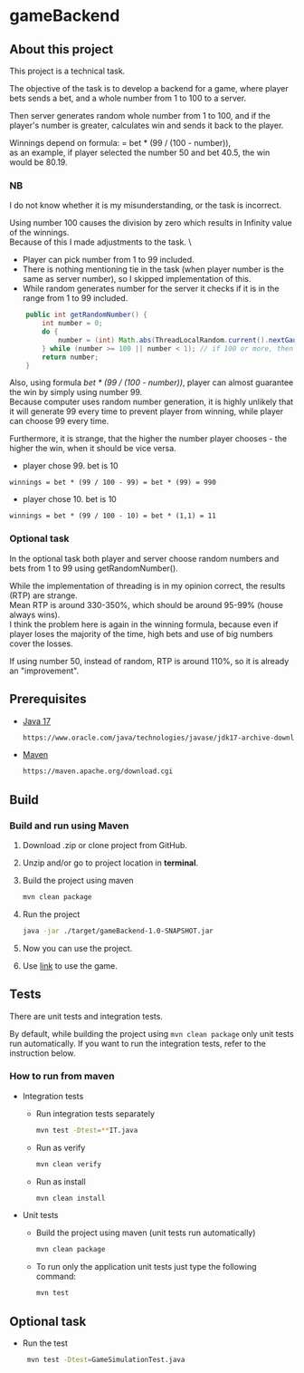 # gameBackend

## About this project

This project is a technical task. 

The objective of the task is to develop a backend for a game, 
where player bets sends a bet, and a whole number from 1 to 100 to a server. 

Then server generates random whole number from 1 to 100,
and if the player's number is greater, calculates win and sends it back to the player. 

Winnings depend on formula: = bet * (99 / (100 - number)), \
as an example, if player selected the number 50 and bet 40.5, the win would be 80.19.

### NB
I do not know whether it is my misunderstanding, or the task is incorrect. 

Using number 100 causes the division by zero which results in Infinity value of the winnings. \
Because of this I made adjustments to the task. \

* Player can pick number from 1 to 99 included.
* There is nothing mentioning tie in the task (when player number is the same as server number), so I skipped implementation of this.
* While random generates number for the server it checks if it is in the range from 1 to 99 included.
```java
    public int getRandomNumber() {
        int number = 0;
        do {
            number = (int) Math.abs(ThreadLocalRandom.current().nextGaussian() * 100.0);
        } while (number >= 100 || number < 1); // if 100 or more, then it crashes the bet * (99.0f / (100 - clientNumber)) formula
        return number;
    }
```

Also, using formula _bet * (99 / (100 - number))_, player can almost guarantee the win by simply using number 99. \
Because computer uses random number generation, it is highly unlikely that it will generate 99 every time to prevent player from winning,
while player can choose 99 every time.

Furthermore, it is strange, that the higher the number player chooses - the higher the win, when it should be vice versa.
- player chose 99. bet is 10
```
winnings = bet * (99 / 100 - 99) = bet * (99) = 990
```
- player chose 10. bet is 10
```
winnings = bet * (99 / 100 - 10) = bet * (1,1) = 11
```

### Optional task
In the optional task both player and server choose random numbers and bets from 1 to 99 using getRandomNumber().

While the implementation of threading is in my opinion correct, the results (RTP) are strange. \
Mean RTP is around 330-350%, which should be around 95-99% (house always wins). \
I think the problem here is again in the winning formula, because even if player loses the majority of the time,
high bets and use of big numbers cover the losses.

If using number 50, instead of random, RTP is around 110%, so it is already an "improvement".

## Prerequisites

* [Java 17](https://www.oracle.com/java/technologies/javase/jdk17-archive-downloads.html)

  ```sh
  https://www.oracle.com/java/technologies/javase/jdk17-archive-downloads.html
  ```

* [Maven](https://maven.apache.org/download.cgi)

  ```sh
  https://maven.apache.org/download.cgi
  ```

## Build

### Build and run using Maven

1. Download .zip or clone project from GitHub.

2. Unzip and/or go to project location in __terminal__.

3. Build the project using maven
   ```sh
   mvn clean package
   ```

4. Run the project
   ```sh
   java -jar ./target/gameBackend-1.0-SNAPSHOT.jar
   ```

5. Now you can use the project.

6. Use [link](http://localhost:8080) to use the game.

## Tests

There are unit tests and integration tests.

By default, while building the project using ```mvn clean package``` only unit tests run automatically.
If you want to run the integration tests, refer to the instruction below.

### How to run from maven

* Integration tests

    - Run integration tests separately
      ```sh
      mvn test -Dtest=**IT.java
      ```
    - Run as verify
      ```sh
      mvn clean verify
      ```
    - Run as install
      ```sh
      mvn clean install
      ```

- Unit tests

    - Build the project using maven (unit tests run automatically)
       ```sh
       mvn clean package
       ```

    - To run only the application unit tests just type the following command:
      ```sh
      mvn test
      ```
      
## Optional task

- Run the test
  
  ```sh
   mvn test -Dtest=GameSimulationTest.java
   ```

